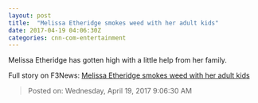 ```yaml
---
layout: post
title:  "Melissa Etheridge smokes weed with her adult kids"
date: 2017-04-19 04:06:30Z
categories: cnn-com-entertainment
---
```


Melissa Etheridge has gotten high with a little help from her family.


Full story on F3News: [Melissa Etheridge smokes weed with her adult kids](http://www.f3nws.com/n/ckGbDF)

> Posted on: Wednesday, April 19, 2017 9:06:30 AM
